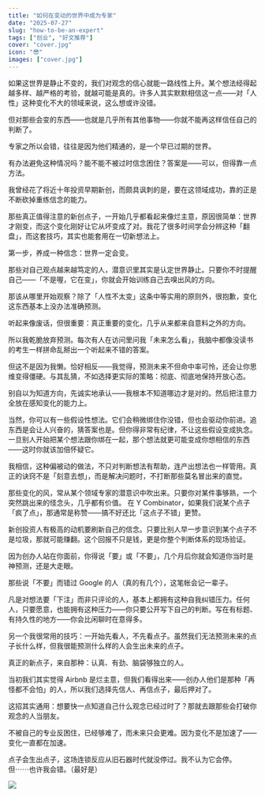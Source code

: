 ```yaml
---
title: "如何在变动的世界中成为专家"
date: "2025-07-27"
slug: "how-to-be-an-expert"
tags: ["创业", "好文推荐"]
cover: "cover.jpg"
icon: "😎"
images: ["cover.jpg"]
---
```

如果这世界是静止不变的，我们对观念的信心就能一路线性上升。某个想法经得起越多样、越严格的考验，就越可能是真的。许多人其实默默相信这一点——对「人性」这种变化不大的领域来说，这么想或许没错。



但对那些会变的东西——也就是几乎所有其他事物——你就不能再这样信任自己的判断了。



专家之所以会错，往往是因为他们精通的，是一个早已过期的世界。



有办法避免这种情况吗？能不能不被过时信念困住？答案是——可以，但得靠一点方法。



我曾经花了将近十年投资早期新创，而颇具讽刺的是，要在这领域成功，靠的正是不断砍掉重练信念的能力。



那些真正值得注意的新创点子，一开始几乎都看起来像烂主意，原因很简单：世界才刚变，而这个变化刚好让它从坏变成了对。我花了很多时间学会分辨这种「翻盘」，而这套技巧，其实也能套用在一切新想法上。



第一步，养成一种信念：世界一定会变。



那些对自己观点越来越笃定的人，潜意识里其实是认定世界静止。只要你不时提醒自己——「不是喔，它在变」，你就会开始训练自己去嗅出风的方向。



那该从哪里开始观察？除了「人性不太变」这条中等实用的原则外，很抱歉，变化这东西基本上没办法准确预测。



听起来像废话，但很重要：真正重要的变化，几乎从来都来自意料之外的方向。



所以我乾脆放弃预测。每次有人在访问里问我「未来怎么看」，我脑中都像没读书的考生一样拼命乱掰出一个听起来不错的答案。



但这不是因为我懒。恰好相反——我觉得，预测未来不但命中率可怜，还会让你思维变得僵硬。与其乱猜，不如选择更实际的策略：彻底、彻底地保持开放心态。



别自以为知道方向，先诚实地承认——我根本不知道哪边才是对的。然后把注意力全放在感知变化的能力上。



当然，你可以有一些假设性想法。它们会稍微绑住你没错，但也会驱动你前进。追东西是会让人兴奋的，猜答案也是。但你得非常有纪律，不让这些假设变成执念。
一旦别人开始把某个想法跟你绑在一起，那个想法就更可能变成你想相信的东西——这时你就该加倍怀疑它。



我相信，这种偏被动的做法，不只对判断想法有帮助，连产出想法也一样管用。真正的诀窍不是「刻意去想」，而是解决问题时，不打断那些莫名冒出来的直觉。



那些变化的风，常从某个领域专家的潜意识中吹出来。只要你对某件事够熟，一个突然跳出来的怪念头，几乎都有价值。
在 Y Combinator，如果我们说某个点子「疯了点」，那通常是称赞——搞不好还比「这点子不错」更赞。



新创投资人有极高的动机要刷新自己的信念。只要比别人早一步意识到某个点子不是垃圾，那就可能赚翻。这个回报不只是钱，更是你整个判断体系的现场验证。



因为创办人站在你面前，你得说「要」或「不要」，几个月后你就会知道你当时是神预测，还是大走眼。



那些说「不要」而错过 Google 的人（真的有几个），这笔帐会记一辈子。



凡是对想法要「下注」而非只评论的人，基本上都拥有这种自我纠错压力。任何人，只要愿意，也能拥有这种压力——你只要公开写下自己的判断。写在有标题、有持久性的地方——你会比闲聊时在意得多。



另一个我很常用的技巧：一开始先看人，不先看点子。虽然我们无法预测未来的点子长什么样，但我很能预测什么样的人会生出未来的点子。



真正的新点子，来自那种：认真、有劲、脑袋够独立的人。



当初我们其实觉得 Airbnb 是烂主意，但我们看得出来——创办人他们是那种「再怪都不会怕」的人，所以我们选择先信人、再信点子，最后押对了。



这招其实通用：想要快一点知道自己什么观念已经过时了？那就去跟那些会打破你观念的人当朋友。



不被自己的专业反困住，已经够难了，而未来只会更难。因为变化不是加速了——变化一直都在加速。



点子会生出点子，这场连锁反应从旧石器时代就没停过。我不认为它会停。
但⋯⋯也许我会错。（最好是）




![](https://prod-files-secure.s3.us-west-2.amazonaws.com/112d0858-5090-4d34-a606-b75eb8d65fd2/46476355-9cf3-4e99-9b7a-3531bc426380/1000202064.png?X-Amz-Algorithm=AWS4-HMAC-SHA256&X-Amz-Content-Sha256=UNSIGNED-PAYLOAD&X-Amz-Credential=ASIAZI2LB466WXXOYZUB%2F20250927%2Fus-west-2%2Fs3%2Faws4_request&X-Amz-Date=20250927T054244Z&X-Amz-Expires=3600&X-Amz-Security-Token=IQoJb3JpZ2luX2VjEBUaCXVzLXdlc3QtMiJGMEQCIDy0%2BA1WwQTqZCf2WwVpPKETCLWsQX6P8ZwXbUJ2O9iyAiAu9uKV5Ci9A%2FooV7qKspmS%2BYbkUc7AbViecwRMrIJmcyqIBAie%2F%2F%2F%2F%2F%2F%2F%2F%2F%2F8BEAAaDDYzNzQyMzE4MzgwNSIMIj4DMBg05mulISTlKtwD4DMEpWUrg5bYBt7BIz1LQbyDYAQ3ZiQM7HZXO03%2BRfWGPJA9I%2FrQurxGqKKAwOvM5z4uP9Tmd8H9RiACnXw%2BJcUihPZLlVcNEjTfe7JIKY2td3ENxctLmLbz9pZoAnnNifnj0WYsPg7uAyQROJtWQh343SrGMsTLLvuADO7bZLYTIIDGkqxnSy4XEZsfAby9hP8Yiaol4mrRErGyQRaOvBng80zp73P57eG8OFHm4hrX8S56D5Ripam2Qds20ZhNJij%2FOicUtiQTlVzt6jgyShGwPLfoO1tOld03aKIdD%2F9Cc1WM4ZVmilyuiFHjwzk%2B%2FKOfSMbRmk%2FzxLG4EGUKhZkS1gmfcmnX%2FtXI1Le4LZH30RIOghpS1yiuOsF7DOgTadw2f%2B8pCVdDY3vsWSQa1D2eAkbSuDUoerhQSZHs8LacBH1KEm4Xk%2FXsY36TEx8ZA%2B3YyggI4tnEtufV6E%2Bu5G48bKLNAtWM57c4eaLU58qFti4ZnwMJC6Xi5k1waVYbjT9dATQbkOLLn4HPWjNjVbYi4U%2FmXE%2FsgIUoHdeVIJ8iN62KkGJBmjYWUrG9LViGc3CNWs5KCdioAUqYFDcJw1JA4KvcKpRtipiyHKpGXUxLXwa6zuFeCBiIZ%2FYwg9zdxgY6pgHg%2FXaQ0Tko1uBJAuik%2FWKBxcDhfRL6i%2B4zMTLAXHNjlZ%2FQtArpxgclWyOCJM%2BHwCNsigLnz8QpkKEBOIn14JLfNISx9f27Jxqo%2BEY6uSMnXfSEPsEgLT6HMExGpQqO9%2B%2FVXAcYw4PW2WM%2FYv4dqfzZfsMAZfhIgwps4rpeODNnh%2FWh6BsYuPQzKy80ovKvJTyWFWhGsjS83%2FaP3CLz0PUs2%2FpJelNa&X-Amz-Signature=8da67e85c431221838c7605b06b1c1fd0f79cc4683dad3d54360cedad237b945&X-Amz-SignedHeaders=host&x-amz-checksum-mode=ENABLED&x-id=GetObject)

